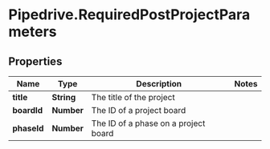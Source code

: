 # Pipedrive.RequiredPostProjectParameters

## Properties

Name | Type | Description | Notes
------------ | ------------- | ------------- | -------------
**title** | **String** | The title of the project | 
**boardId** | **Number** | The ID of a project board | 
**phaseId** | **Number** | The ID of a phase on a project board | 


